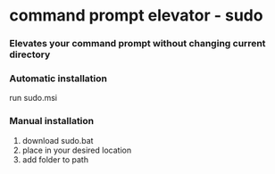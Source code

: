 # command prompt elevator - sudo

### Elevates your command prompt without changing current directory

### Automatic installation
 run sudo.msi

### Manual installation
1. download sudo.bat
2. place in your desired location
3. add folder to path
